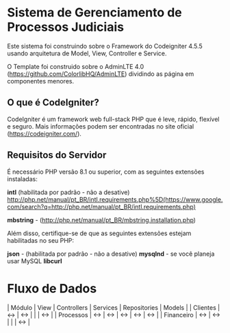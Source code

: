 # Sistema de Gerenciamento de Processos Judiciais

Este sistema foi construindo sobre o Framework do Codeigniter 4.5.5 usando arquitetura de Model, View, Controller e Service.

O Template foi construido sobre o AdminLTE 4.0 (https://github.com/ColorlibHQ/AdminLTE) dividindo as página em componentes menores. 

## O que é CodeIgniter?
CodeIgniter é um framework web full-stack PHP que é leve, rápido, flexível e seguro.
Mais informações podem ser encontradas no site oficial (https://codeigniter.com/).

## Requisitos do Servidor
É necessário PHP versão 8.1 ou superior, com as seguintes extensões instaladas:

**intl** (habilitada por padrão - não a desative) http://php.net/manual/pt_BR/intl.requirements.php%5D(https://www.google.com/search?q=http://php.net/manual/pt_BR/intl.requirements.php)

**mbstring** - (http://php.net/manual/pt_BR/mbstring.installation.php)


Além disso, certifique-se de que as seguintes extensões estejam habilitadas no seu PHP:

**json** - (habilitada por padrão - não a desative)
**mysqlnd** -  se você planeja usar MySQL
**libcurl**

# Fluxo de Dados

| Módulo | View | Controllers | Services  | Repositories | Models |
| Clientes  | <-> | <-> |   |   |  <-> |
| Processos | <-> | <-> |  <-> |  <-> |  <-> |
| Financeiro | <-> | <-> |   |   |  <-> |